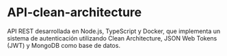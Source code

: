 # API-clean-architecture

API REST desarrollada en Node.js, TypeScript y Docker, que implementa un sistema de autenticación utilizando Clean Architecture, JSON Web Tokens (JWT) y MongoDB como base de datos.
